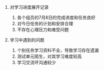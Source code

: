 1. 对学习进度展开记录
   1. 各个组员的7月8日的完成进度和任务良好
   2. 对今日任务的计划和安排合理
   3. 不存在心理压力和难受问题

2. 学习中遇到的问题
   1. 个别任务学习资料不全，导致学习存在遗漏
   2. 测试单元陌生，对其学习难度较高
   3. 学习交流环沟通较少



